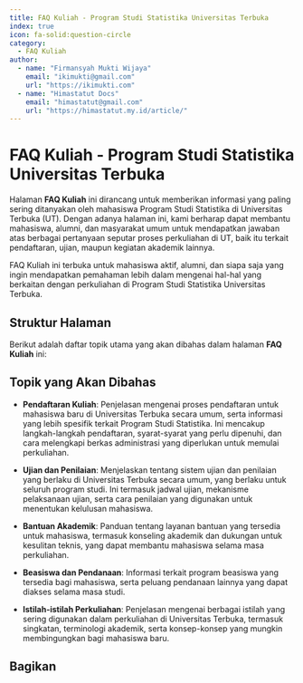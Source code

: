 ```yaml
---
title: FAQ Kuliah - Program Studi Statistika Universitas Terbuka
index: true
icon: fa-solid:question-circle
category:
  - FAQ Kuliah
author:
  - name: "Firmansyah Mukti Wijaya"
    email: "ikimukti@gmail.com"
    url: "https://ikimukti.com"
  - name: "Himastatut Docs"
    email: "himastatut@gmail.com"
    url: "https://himastatut.my.id/article/"
--- 
```


# FAQ Kuliah - Program Studi Statistika Universitas Terbuka

Halaman **FAQ Kuliah** ini dirancang untuk memberikan informasi yang paling sering ditanyakan oleh mahasiswa Program Studi Statistika di Universitas Terbuka (UT). Dengan adanya halaman ini, kami berharap dapat membantu mahasiswa, alumni, dan masyarakat umum untuk mendapatkan jawaban atas berbagai pertanyaan seputar proses perkuliahan di UT, baik itu terkait pendaftaran, ujian, maupun kegiatan akademik lainnya.

FAQ Kuliah ini terbuka untuk mahasiswa aktif, alumni, dan siapa saja yang ingin mendapatkan pemahaman lebih dalam mengenai hal-hal yang berkaitan dengan perkuliahan di Program Studi Statistika Universitas Terbuka.

## Struktur Halaman

Berikut adalah daftar topik utama yang akan dibahas dalam halaman **FAQ Kuliah** ini:

<Catalog />

## Topik yang Akan Dibahas

- **Pendaftaran Kuliah**: Penjelasan mengenai proses pendaftaran untuk mahasiswa baru di Universitas Terbuka secara umum, serta informasi yang lebih spesifik terkait Program Studi Statistika. Ini mencakup langkah-langkah pendaftaran, syarat-syarat yang perlu dipenuhi, dan cara melengkapi berkas administrasi yang diperlukan untuk memulai perkuliahan.

- **Ujian dan Penilaian**: Menjelaskan tentang sistem ujian dan penilaian yang berlaku di Universitas Terbuka secara umum, yang berlaku untuk seluruh program studi. Ini termasuk jadwal ujian, mekanisme pelaksanaan ujian, serta cara penilaian yang digunakan untuk menentukan kelulusan mahasiswa.

- **Bantuan Akademik**: Panduan tentang layanan bantuan yang tersedia untuk mahasiswa, termasuk konseling akademik dan dukungan untuk kesulitan teknis, yang dapat membantu mahasiswa selama masa perkuliahan.

- **Beasiswa dan Pendanaan**: Informasi terkait program beasiswa yang tersedia bagi mahasiswa, serta peluang pendanaan lainnya yang dapat diakses selama masa studi.

- **Istilah-istilah Perkuliahan**: Penjelasan mengenai berbagai istilah yang sering digunakan dalam perkuliahan di Universitas Terbuka, termasuk singkatan, terminologi akademik, serta konsep-konsep yang mungkin membingungkan bagi mahasiswa baru.

## Bagikan

<Share colorful />
<GitContributors />
<GitChangelog />

